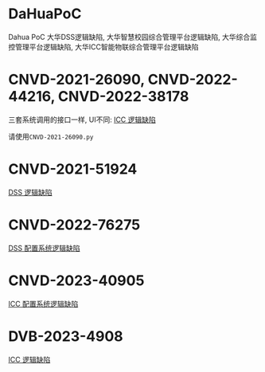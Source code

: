# DaHuaPoC
Dahua PoC
大华DSS逻辑缺陷, 大华智慧校园综合管理平台逻辑缺陷, 大华综合监控管理平台逻辑缺陷, 大华ICC智能物联综合管理平台逻辑缺陷

# CNVD-2021-26090, CNVD-2022-44216, CNVD-2022-38178
三套系统调用的接口一样, UI不同: [ICC 逻辑缺陷]()

请使用`CNVD-2021-26090.py`

# CNVD-2021-51924
[DSS 逻辑缺陷](https://flyd.uk/post/CNVD-2021-51924/)


# CNVD-2022-76275
[DSS 配置系统逻辑缺陷](https://flyd.uk/post/cnvd-2022-76275/)


# CNVD-2023-40905
[ICC 配置系统逻辑缺陷]()


# DVB-2023-4908
[ICC 逻辑缺陷]()
